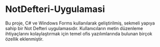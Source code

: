 # NotDefteri-Uygulamasi
Bu proje, C# ve Windows Forms kullanılarak geliştirilmiş, sekmeli yapıya sahip bir Not Defteri uygulamasıdır. Kullanıcıların metin düzenleme ihtiyaçlarını kolaylaştırmak için temel ofis yazılımlarında bulunan birçok özellik eklenmiştir.
